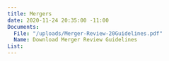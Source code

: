 ```yaml
---
title: Mergers
date: 2020-11-24 20:35:00 -11:00
Documents:
  File: "/uploads/Merger-Review-20Guidelines.pdf"
  Name: Download Merger Review Guidelines
List: 
---
```


